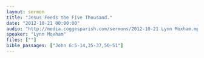 ```yaml
---
layout: sermon
title: "Jesus Feeds the Five Thousand."
date: "2012-10-21 00:00:00"
audio: "http://media.coggesparish.com/sermons/2012-10-21 Lynn Moxham.mp3"
speaker: "Lynn Moxham"
files: [""]
bible_passages: ["John 6:5-14,35-37,50-51"]
---
```

